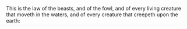 This is the law of the beasts, and of the fowl, and of every living creature that moveth in the waters, and of every creature that creepeth upon the earth:
